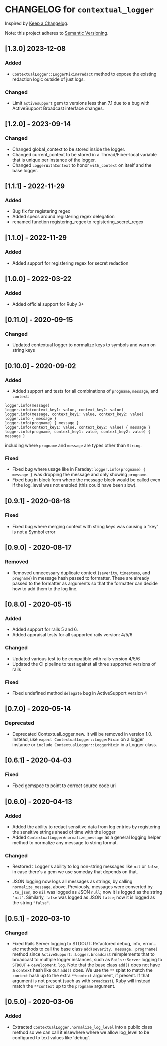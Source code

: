 # CHANGELOG for `contextual_logger`

Inspired by [Keep a Changelog](https://keepachangelog.com/en/1.0.0/).

Note: this project adheres to [Semantic Versioning](https://semver.org/spec/v2.0.0.html).

## [1.3.0] 2023-12-08
### Added
- `ContextualLogger::LoggerMixin#redact` method to expose the existing redaction logic outside of just logs.

### Changed
- Limit `activesupport` gem to versions less than 7.1 due to a bug with ActiveSupport Broadcast interface changes.

## [1.2.0] - 2023-09-14
### Changed
- Changed global_context to be stored inside the logger.
- Changed current_context to be stored in a Thread/Fiber-local variable that is unique per instance of the logger.
- Changed `LoggerWithContext` to honor `with_context` on itself and the base logger.

## [1.1.1] - 2022-11-29
### Added
- Bug fix for registering regex
- Added specs around registering regex delegation
- renamed function registering_regex to registering_secret_regex

## [1.1.0] - 2022-11-29
### Added
- Added support for registering regex for secret redaction

## [1.0.0] - 2022-03-22
### Added
- Added official support for Ruby 3+

## [0.11.0] - 2020-09-15
### Changed
- Updated contextual logger to normalize keys to symbols and warn on string keys

## [0.10.0] - 2020-09-02
### Added
- Added support and tests for all combinations of `progname`, `message`, and `context`:
```
logger.info(message)
logger.info(context_key1: value, context_key2: value)
logger.info(message, context_key1: value, context_key2: value)
logger.info { message }
logger.info(progname) { message }
logger.info(context_key1: value, context_key2: value) { message }
logger.info(progname, context_key1: value, context_key2: value) { message }
```
including where `progname` and `message` are types other than `String`.

### Fixed
- Fixed bug where usage like in Faraday: `logger.info(progname) { message }` was dropping the message and only showing
  `progname`.
- Fixed bug in block form where the message block would be called even if the log_level was not enabled
  (this could have been slow).

## [0.9.1] - 2020-08-18
### Fixed
- Fixed bug where merging context with string keys was causing a "key" is not a Symbol error

## [0.9.0] - 2020-08-17
### Removed
- Removed unnecessary duplicate context (`severity`, `timestamp`, and `progname`) in message hash passed to formatter. These
are already passed to the formatter as arguments so that the formatter can decide how to add them to the log line.

## [0.8.0] - 2020-05-15
### Added
- Added support for rails 5 and 6.
- Added appraisal tests for all supported rails version: 4/5/6

### Changed
- Updated various test to be compatible with rails version 4/5/6
- Updated the CI pipeline to test against all three supported versions of rails

### Fixed
- Fixed undefined method `delegate` bug in ActiveSupport version 4

## [0.7.0] - 2020-05-14
### Deprecated
- Deprecated ContextualLogger.new. It will be removed in version 1.0.
  Instead, use `expect ContextualLogger::LoggerMixin` on a logger instance or `include ContextualLogger::LoggerMixin` in a Logger class.

## [0.6.1] - 2020-04-03
### Fixed
- Fixed gemspec to point to correct source code uri

## [0.6.0] - 2020-04-13
### Added
- Added the ability to redact sensitive data from log entries by registering the sensitive strings ahead of time with the logger
- Added `ContextualLogger#normalize_message` as a general logging helper method to normalize any message to string format.

### Changed
- Restored ::Logger's ability to log non-string messages like `nil` or `false`, in case there's a gem
  we use someday that depends on that.

- JSON logging now logs all messages as strings, by calling `normalize_message`, above.
  Previously, messages were converted by `.to_json`, so `nil` was logged as JSON `null`; now it is logged as the string `"nil"`.
  Similarly, `false` was logged as JSON `false`; now it is logged as the string `"false"`.

## [0.5.1] - 2020-03-10
### Changed
- Fixed Rails Server logging to STDOUT: Refactored debug, info, error... etc methods to call the base class `add(severity, message, progrname)` method since
  `ActiveSupport::Logger.broadcast` reimplements that to broadcast to multiple logger instances, such as
  `Rails::Server` logging to `STDOUT` + `development.log`.
  Note that the base class `add()` does not have a `context` hash like our `add()` does.
  We use the `**` splat to match the `context` hash up to the extra
  `**context` argument, if present. If that argument is not present (such as with `broadcast`), Ruby will instead
  match the `**context` up to the `progname` argument.

## [0.5.0] - 2020-03-06
### Added
 - Extracted `ContextualLogger.normalize_log_level` into a public class method so we can call it elsewhere where we allow log_level to be
   configured to text values like 'debug'.
